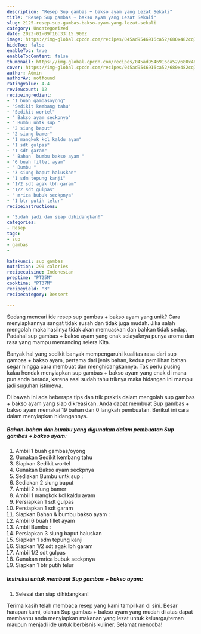 ```yaml
---
description: "Resep Sup gambas + bakso ayam yang Lezat Sekali"
title: "Resep Sup gambas + bakso ayam yang Lezat Sekali"
slug: 2125-resep-sup-gambas-bakso-ayam-yang-lezat-sekali
category: Uncategorized
date: 2023-01-09T16:33:15.900Z
image: https://img-global.cpcdn.com/recipes/045ad9546916ca52/680x482cq70/sup-gambas-bakso-ayam-foto-resep-utama.jpg
hideToc: false
enableToc: true
enableTocContent: false
thumbnail: https://img-global.cpcdn.com/recipes/045ad9546916ca52/680x482cq70/sup-gambas-bakso-ayam-foto-resep-utama.jpg
cover: https://img-global.cpcdn.com/recipes/045ad9546916ca52/680x482cq70/sup-gambas-bakso-ayam-foto-resep-utama.jpg
author: Admin
authorAv: notfound
ratingvalue: 4.4
reviewcount: 12
recipeingredient:
- "1 buah gambasoyong"
- "Sedikit kembang tahu"
- "Sedikit wortel"
- " Bakso ayam seckpnya"
- " Bumbu untk sup "
- "2 siung baput"
- "2 siung bamer"
- "1 mangkok kcl kaldu ayam"
- "1 sdt gulpas"
- "1 sdt garam"
- " Bahan  bumbu bakso ayam "
- "6 buah fillet ayam"
- " Bumbu "
- "3 siung baput haluskan"
- "1 sdm tepung kanji"
- "1/2 sdt agak lbh garam"
- "1/2 sdt gulpas"
- " mrica bubuk seckpnya"
- "1 btr putih telur"
recipeinstructions:

- "Sudah jadi dan siap dihidangkan!"
categories:
- Resep
tags:
- sup
- gambas
- 

katakunci: sup gambas  
nutrition: 290 calories
recipecuisine: Indonesian
preptime: "PT25M"
cooktime: "PT37M"
recipeyield: "3"
recipecategory: Dessert

---
```





Sedang mencari ide resep sup gambas + bakso ayam yang unik? Cara menyiapkannya sangat tidak susah dan tidak juga mudah. Jika salah mengolah maka hasilnya tidak akan memuaskan dan bahkan tidak sedap. Padahal sup gambas + bakso ayam yang enak selayaknya punya aroma dan rasa yang mampu memancing selera Kita.







Banyak hal yang sedikit banyak mempengaruhi kualitas rasa dari sup gambas + bakso ayam, pertama dari jenis bahan, kedua pemilihan bahan segar hingga cara membuat dan menghidangkannya. Tak perlu pusing kalau hendak menyiapkan sup gambas + bakso ayam yang enak di mana pun anda berada, karena asal sudah tahu triknya maka hidangan ini mampu jadi suguhan istimewa.






Di bawah ini ada beberapa tips dan trik praktis dalam mengolah sup gambas + bakso ayam yang siap dikreasikan. Anda dapat membuat Sup gambas + bakso ayam memakai 19 bahan dan 0 langkah pembuatan. Berikut ini cara dalam menyiapkan hidangannya.

<!--inarticleads1-->

##### Bahan-bahan dan bumbu yang digunakan dalam pembuatan Sup gambas + bakso ayam:

1. Ambil 1 buah gambas/oyong
1. Gunakan Sedikit kembang tahu
1. Siapkan Sedikit wortel
1. Gunakan  Bakso ayam seckpnya
1. Sediakan  Bumbu untk sup :
1. Sediakan 2 siung baput
1. Ambil 2 siung bamer
1. Ambil 1 mangkok kcl kaldu ayam
1. Persiapkan 1 sdt gulpas
1. Persiapkan 1 sdt garam
1. Siapkan  Bahan &amp; bumbu bakso ayam :
1. Ambil 6 buah fillet ayam
1. Ambil  Bumbu :
1. Persiapkan 3 siung baput haluskan
1. Siapkan 1 sdm tepung kanji
1. Siapkan 1/2 sdt agak lbh garam
1. Ambil 1/2 sdt gulpas
1. Gunakan  mrica bubuk seckpnya
1. Siapkan 1 btr putih telur




<!--inarticleads2-->

##### Instruksi untuk membuat Sup gambas + bakso ayam:


1. Selesai dan siap dihidangkan!



Terima kasih telah membaca resep yang kami tampilkan di sini. Besar harapan kami, olahan Sup gambas + bakso ayam yang mudah di atas dapat membantu anda menyiapkan makanan yang lezat untuk keluarga/teman maupun menjadi ide untuk berbisnis kuliner. Selamat mencoba!
